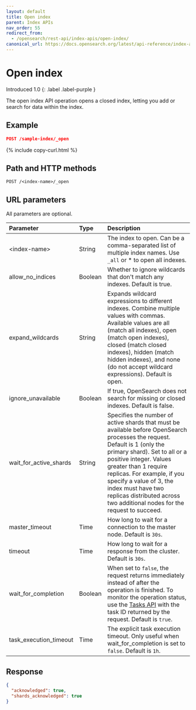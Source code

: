 ```yaml
---
layout: default
title: Open index
parent: Index APIs
nav_order: 55
redirect_from:
  - /opensearch/rest-api/index-apis/open-index/
canonical_url: https://docs.opensearch.org/latest/api-reference/index-apis/open-index/
---
```


# Open index
Introduced 1.0
{: .label .label-purple }

The open index API operation opens a closed index, letting you add or search for data within the index.

## Example

```json
POST /sample-index/_open
```
{% include copy-curl.html %}

## Path and HTTP methods

```
POST /<index-name>/_open
```

## URL parameters

All parameters are optional.

Parameter | Type | Description
:--- | :--- | :---
&lt;index-name&gt; | String | The index to open. Can be a comma-separated list of multiple index names. Use `_all` or * to open all indexes.
allow_no_indices | Boolean | Whether to ignore wildcards that don't match any indexes. Default is true.
expand_wildcards | String | Expands wildcard expressions to different indexes. Combine multiple values with commas. Available values are all (match all indexes), open (match open indexes), closed (match closed indexes), hidden (match hidden indexes), and none (do not accept wildcard expressions). Default is open.
ignore_unavailable | Boolean | If true, OpenSearch does not search for missing or closed indexes. Default is false.
wait_for_active_shards | String | Specifies the number of active shards that must be available before OpenSearch processes the request. Default is 1 (only the primary shard). Set to all or a positive integer. Values greater than 1 require replicas. For example, if you specify a value of 3, the index must have two replicas distributed across two additional nodes for the request to succeed.
master_timeout | Time | How long to wait for a connection to the master node. Default is `30s`.
timeout | Time | How long to wait for a response from the cluster. Default is `30s`.
wait_for_completion | Boolean | When set to `false`, the request returns immediately instead of after the operation is finished. To monitor the operation status, use the [Tasks API]({{site.url}}{{site.baseurl}}/api-reference/tasks/) with the task ID returned by the request. Default is `true`.
task_execution_timeout | Time | The explicit task execution timeout. Only useful when wait_for_completion is set to `false`. Default is `1h`.


## Response
```json
{
  "acknowledged": true,
  "shards_acknowledged": true
}
```
